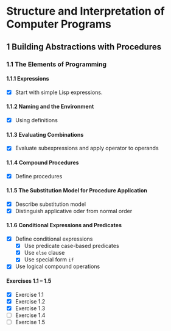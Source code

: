 # Structure and Interpretation of Computer Programs

## 1 Building Abstractions with Procedures

### 1.1 The Elements of Programming

#### 1.1.1 Expressions
- [x] Start with simple Lisp expressions.

#### 1.1.2 Naming and the Environment
- [x] Using definitions

#### 1.1.3 Evaluating Combinations
- [x] Evaluate subexpressions and apply operator to operands

#### 1.1.4 Compound Procedures
- [x] Define procedures

#### 1.1.5 The Substitution Model for Procedure Application
- [x] Describe substitution model
- [x] Distinguish applicative oder from normal order

#### 1.1.6 Conditional Expressions and Predicates
- [x] Define conditional expressions
    - [x] Use predicate case-based predicates
    - [x] Use `else` clause
    - [x] Use special form `if`
- [x] Use logical compound operations

#### Exercises 1.1 – 1.5
- [x] Exercise 1.1
- [x] Exercise 1.2
- [x] Exercise 1.3
- [ ] Exercise 1.4
- [ ] Exercise 1.5